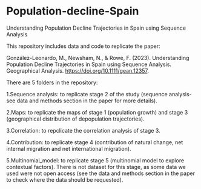 # Population-decline-Spain
Understanding Population Decline Trajectories in Spain using Sequence Analysis

This repository includes data and code to replicate the paper:

González-Leonardo, M., Newsham, N., & Rowe, F. (2023). Understanding Population Decline Trajectories in Spain using Sequence Analysis. Geographical Analysis. https://doi.org/10.1111/gean.12357.

There are 5 folders in the repository:

1.Sequence analysis: to replicate stage 2 of the study (sequence analysis-see data and methods section in the  paper for more details).

2.Maps: to replicate the maps of stage 1 (population growth) and stage 3 (geographical distribution of depopulation trajectories).

3.Correlation: to repclicate the correlation analysis of stage 3.

4.Contribution: to replicate stage 4 (contribution of natural change, net internal migration and net international migration).

5.Multinomial_model: to replicate stage 5 (multinomial model to explore contextual factors). There is not dataset for this stage, as some data we used were not open access (see the data and methods section in the paper to check where the data should be requested).
